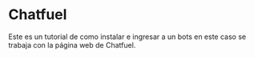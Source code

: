 # Chatfuel
Este es un tutorial de como instalar e ingresar a un bots en este caso se trabaja con la página web de Chatfuel.
